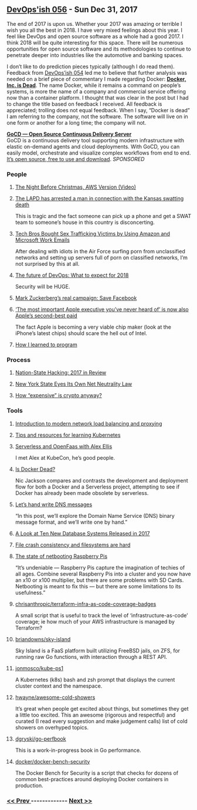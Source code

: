 ## [DevOps'ish 056](https://devopsish.com/056) - Sun Dec 31, 2017

The end of 2017 is upon us. Whether your 2017 was amazing or terrible I wish you all the best in 2018. I have very mixed feelings about this year. I feel like DevOps and open source software as a whole had a good 2017. I think 2018 will be quite interesting for this space. There will be numerous opportunities for open source software and its methodologies to continue to penetrate deeper into industries like the automotive and banking spaces.

I don’t like to do prediction pieces typically (although I do read them). Feedback from <a href="../054/">DevOps’ish 054</a> led me to believe that further analysis was needed on a brief piece of commentary I made regarding Docker: <a href="https://chrisshort.net/docker-inc-is-dead/"><strong>Docker, Inc. is Dead</strong></a>. The name Docker, while it remains a command on people’s systems, is more the name of a company and commercial service offering now than a container platform. I thought that was clear in the post but I had to change the title based on feedback I received. All feedback is appreciated; trolling does not equal feedback. When I say, “Docker is dead” I am referring to the company, not the software. The software will live on in one form or another for a long time; the company will not.

<a href="https://devopsish.us14.list-manage.com/track/click?u=631fcd11ad2a643d08035c221&amp;id=5a1471dfb5&amp;e=7cc492dc98"><strong>GoCD — Open Source Continuous Delivery Server</strong></a><br/>GoCD is a continuous delivery tool supporting modern infrastructure with elastic on-demand agents and cloud deployments. With GoCD, you can easily model, orchestrate and visualize complex workflows from end to end. <a href="https://devopsish.us14.list-manage.com/track/click?u=631fcd11ad2a643d08035c221&amp;id=3133731028&amp;e=7cc492dc98">It’s open source, free to use and download</a>. <em>SPONSORED</em>

### People

1. [The Night Before Christmas, AWS Version (Video)](https://youtu.be/sNDaJqGwKjI)

    
1. [The LAPD has arrested a man in connection with the Kansas swatting death](https://www.theverge.com/2017/12/30/16833228/call-of-duty-swatting-prank-wichita-kansas-suspect-arrested)

     This is tragic and the fact someone can pick up a phone and get a SWAT team to someone’s house in this country is disconcerting.
1. [Tech Bros Bought Sex Trafficking Victims by Using Amazon and Microsoft Work Emails](http://www.newsweek.com/metoo-microsoft-amazon-trafficking-prostitution-sex-silicon-valley-755611)

     After dealing with idiots in the Air Force surfing porn from unclassified networks and setting up servers full of porn on classified networks, I’m not surprised by this at all.
1. [The future of DevOps: What to expect for 2018](https://www.itproportal.com/features/the-future-of-devops-what-to-expect-for-2018/)

     Security will be HUGE.
1. [Mark Zuckerberg’s real campaign: Save Facebook](http://www.axios.com/mark-zuckerbergs-real-campaign-save-facebook-2520448137.html)

    
1. [‘The most important Apple executive you’ve never heard of’ is now also Apple’s second-best paid](http://www.businessinsider.com/apple-johny-srouji-second-best-paid-executive-2017-12)

     The fact Apple is becoming a very viable chip maker (look at the iPhone’s latest chips) should scare the hell out of Intel.
1. [How I learned to program](https://danluu.com/learning-to-program/)

    
### Process

1. [Nation-State Hacking: 2017 in Review](https://www.eff.org/deeplinks/2017/12/2017-year-nation-state-hacking)

    
1. [New York State Eyes Its Own Net Neutrality Law](http://www.techdirt.com/articles/20171226/10390638883/new-york-state-eyes-own-net-neutrality-law.shtml)

    
1. [How “expensive” is crypto anyway?](https://medium.com/cloudflare-blog/how-expensive-is-crypto-anyway-920d08fe71ee)

    
### Tools

1. [Introduction to modern network load balancing and proxying](https://blog.envoyproxy.io/introduction-to-modern-network-load-balancing-and-proxying-a57f6ff80236)

    
1. [Tips and resources for learning Kubernetes](https://opensource.com/article/17/12/resources-learning-kubernetes)

    
1. [Serverless and OpenFaas with Alex Ellis](https://www.hanselminutes.com/612/serverless-and-openfaas-with-alex-ellis)

     I met Alex at KubeCon, he’s good people.
1. [Is Docker Dead?](https://www.infoq.com/presentations/docker-serverless)

    Nic Jackson compares and contrasts the development and deployment flow for both a Docker and a Serverless project, attempting to see if Docker has already been made obsolete by serverless.
1. [Let’s hand write DNS messages](https://routley.io/tech/2017/12/28/hand-writing-dns-messages.html)

     “In this post, we’ll explore the Domain Name Service (DNS) binary message format, and we’ll write one by hand.”
1. [A Look at Ten New Database Systems Released in 2017](https://medium.com/@peterc/a-look-at-ten-new-database-systems-released-in-2017-94a3aa4c2aab)

    
1. [File crash consistency and filesystems are hard](https://danluu.com/file-consistency/)

    
1. [The state of netbooting Raspberry Pis](http://blog.alexellis.io/the-state-of-netbooting-raspberry-pi/)

     “It’s undeniable — Raspberry Pis capture the imagination of techies of all ages. Combine several Raspberry Pis into a cluster and you now have an x10 or x100 multiplier, but there are some problems with SD Cards. Netbooting is meant to fix this — but there are some limitations to its usefulness.”
1. [chrisanthropic/terraform-infra-as-code-coverage-badges](https://github.com/chrisanthropic/terraform-infra-as-code-coverage-badges)

     A small script that is useful to track the level of ‘infrastructure-as-code’ coverage; ie how much of your AWS infrastructure is managed by Terraform?
1. [briandowns/sky-island](https://github.com/briandowns/sky-island)

     Sky Island is a FaaS platform built utilizing FreeBSD jails, on ZFS, for running raw Go functions, with interaction through a REST API.
1. [jonmosco/kube-ps1](https://github.com/jonmosco/kube-ps1)

     A Kubernetes (k8s) bash and zsh prompt that displays the current cluster context and the namespace.
1. [hwayne/awesome-cold-showers](https://github.com/hwayne/awesome-cold-showers)

     It’s great when people get excited about things, but sometimes they get a little too excited. This an awesome (rigorous and respectful) and curated (I read every suggestion and make judgement calls) list of cold showers on overhyped topics.
1. [dgryski/go-perfbook](https://github.com/dgryski/go-perfbook)

     This is a work-in-progress book in Go performance.
1. [docker/docker-bench-security](https://github.com/docker/docker-bench-security)

     The Docker Bench for Security is a script that checks for dozens of common best-practices around deploying Docker containers in production.

### [ << Prev ](sreweekly-55.md) ------------- [ Next >> ](sreweekly-57.md)